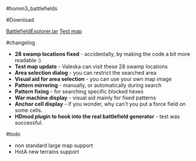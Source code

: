 #homm3_battlefields

#Download

[BattlefieldExplorer.jar](https://github.com/jtakacs/homm3_battlefields/blob/master/dist/BattlefieldExplorer.jar)
[Test map](https://github.com/jtakacs/homm3_battlefields/blob/master/resources/test_map/battlefield_explorer.h3m)

#changelog

* **28 swamp locations fixed** - accidentally, by making the code a bit more readable :)
* **Test map update** - Valeska can visit these 28 swamp locations
* **Area selection dialog** - you can restrict the searched area
* **Visual aid for area selection** - you can use your own map image
* **Pattern mirroring** - manually, or automatically during search
* **Pattern fixing** - for searching specific blocked hexes
* **War machine display** - visual aid mainly for fixed patterns
* **Anchor cell display** - if you wonder, why can't you put a force field on some cells.
* **HDmod plugin to hook into the real battlefield generator** - test was successful.

#todo

* non standard large map support
* HotA new terrains support

